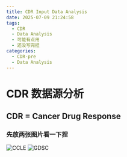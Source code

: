 ```yaml
---
title: CDR Input Data Analysis
date: 2025-07-09 21:24:58
tags:
  - CDR
  - Data Analysis
  - 可能有点用
  - 还没写完捏
categories:
  - CDR-pre
  - Data Analysis
---
```


# CDR 数据源分析

## CDR = Cancer Drug Response

### 先放两张图片看一下捏

<img src="/img/comprehensive_bipartite_analysis_ccle.png" alt="CCLE" style="max-width: 100%; height: auto;">
<img src="/img/comprehensive_bipartite_analysis_gdsc.png" alt="GDSC" style="max-width: 100%; height: auto;">
